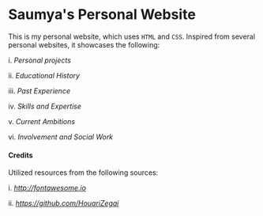 # Saumya's Personal Website

This is my personal website, which uses ```HTML``` and ```CSS```. Inspired from several personal websites, it showcases the following:

i. *Personal projects*

ii. *Educational History*

iii. *Past Experience*

iv. *Skills and Expertise*

v. *Current Ambitions*

vi. *Involvement and Social Work*


#### Credits

Utilized resources from the following sources:

i. *http://fontawesome.io*

ii. *https://github.com/HouariZegai*
